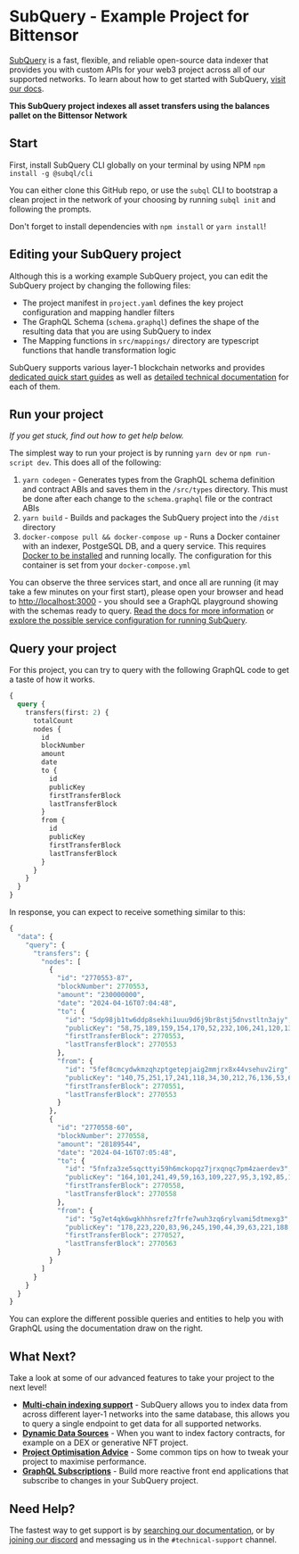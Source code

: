 # SubQuery - Example Project for Bittensor

[SubQuery](https://subquery.network) is a fast, flexible, and reliable open-source data indexer that provides you with custom APIs for your web3 project across all of our supported networks. To learn about how to get started with SubQuery, [visit our docs](https://academy.subquery.network).

**This SubQuery project indexes all asset transfers using the balances pallet on the Bittensor Network**

## Start

First, install SubQuery CLI globally on your terminal by using NPM `npm install -g @subql/cli`

You can either clone this GitHub repo, or use the `subql` CLI to bootstrap a clean project in the network of your choosing by running `subql init` and following the prompts.

Don't forget to install dependencies with `npm install` or `yarn install`!

## Editing your SubQuery project

Although this is a working example SubQuery project, you can edit the SubQuery project by changing the following files:

- The project manifest in `project.yaml` defines the key project configuration and mapping handler filters
- The GraphQL Schema (`schema.graphql`) defines the shape of the resulting data that you are using SubQuery to index
- The Mapping functions in `src/mappings/` directory are typescript functions that handle transformation logic

SubQuery supports various layer-1 blockchain networks and provides [dedicated quick start guides](https://academy.subquery.network/quickstart/quickstart.html) as well as [detailed technical documentation](https://academy.subquery.network/build/introduction.html) for each of them.

## Run your project

_If you get stuck, find out how to get help below._

The simplest way to run your project is by running `yarn dev` or `npm run-script dev`. This does all of the following:

1.  `yarn codegen` - Generates types from the GraphQL schema definition and contract ABIs and saves them in the `/src/types` directory. This must be done after each change to the `schema.graphql` file or the contract ABIs
2.  `yarn build` - Builds and packages the SubQuery project into the `/dist` directory
3.  `docker-compose pull && docker-compose up` - Runs a Docker container with an indexer, PostgeSQL DB, and a query service. This requires [Docker to be installed](https://docs.docker.com/engine/install) and running locally. The configuration for this container is set from your `docker-compose.yml`

You can observe the three services start, and once all are running (it may take a few minutes on your first start), please open your browser and head to [http://localhost:3000](http://localhost:3000) - you should see a GraphQL playground showing with the schemas ready to query. [Read the docs for more information](https://academy.subquery.network/run_publish/run.html) or [explore the possible service configuration for running SubQuery](https://academy.subquery.network/run_publish/references.html).

## Query your project

For this project, you can try to query with the following GraphQL code to get a taste of how it works.

```graphql
{
  query {
    transfers(first: 2) {
      totalCount
      nodes {
        id
        blockNumber
        amount
        date
        to {
          id
          publicKey
          firstTransferBlock
          lastTransferBlock
        }
        from {
          id
          publicKey
          firstTransferBlock
          lastTransferBlock
        }
      }
    }
  }
}
```

In response, you can expect to receive something similar to this:

```graphql
{
  "data": {
    "query": {
      "transfers": {
        "nodes": [
          {
            "id": "2770553-87",
            "blockNumber": 2770553,
            "amount": "230000000",
            "date": "2024-04-16T07:04:48",
            "to": {
              "id": "5dp98jb1tw6ddp8sekhi1uuu9d6j9br8stj5dnvstltn3ajy",
              "publicKey": "58,75,189,159,154,170,52,232,106,241,120,137,73,234,30,253,40,177,17,163,14,180,158,208,222,88,27,230,212,238,238,99",
              "firstTransferBlock": 2770553,
              "lastTransferBlock": 2770553
            },
            "from": {
              "id": "5fef8cmcydwkmzqhzptgetepjaig2mmjrx8x44vsehuv2irg",
              "publicKey": "140,75,251,17,241,118,34,30,212,76,136,53,67,118,233,61,14,174,245,211,248,65,30,193,196,197,212,241,164,224,194,57",
              "firstTransferBlock": 2770551,
              "lastTransferBlock": 2770553
            }
          },
          {
            "id": "2770558-60",
            "blockNumber": 2770558,
            "amount": "28189544",
            "date": "2024-04-16T07:05:48",
            "to": {
              "id": "5fnfza3ze5sqcttyi59h6mckopqz7jrxqnqc7pm4zaerdev3",
              "publicKey": "164,101,241,49,59,163,109,227,95,3,192,85,195,124,241,65,72,61,124,59,44,188,26,255,68,21,130,141,7,46,210,4",
              "firstTransferBlock": 2770558,
              "lastTransferBlock": 2770558
            },
            "from": {
              "id": "5g7et4qk6wgkhhhsrefz7frfe7wuh3zq6rylvami5dtmexg3",
              "publicKey": "178,223,220,83,96,245,190,44,39,63,221,188,136,203,245,167,232,203,137,73,135,154,235,213,39,143,185,201,109,37,186,82",
              "firstTransferBlock": 2770527,
              "lastTransferBlock": 2770563
            }
          }
        ]
      }
    }
  }
}
```

You can explore the different possible queries and entities to help you with GraphQL using the documentation draw on the right.

## What Next?

Take a look at some of our advanced features to take your project to the next level!

- [**Multi-chain indexing support**](https://academy.subquery.network/build/multi-chain.html) - SubQuery allows you to index data from across different layer-1 networks into the same database, this allows you to query a single endpoint to get data for all supported networks.
- [**Dynamic Data Sources**](https://academy.subquery.network/build/dynamicdatasources.html) - When you want to index factory contracts, for example on a DEX or generative NFT project.
- [**Project Optimisation Advice**](https://academy.subquery.network/build/optimisation.html) - Some common tips on how to tweak your project to maximise performance.
- [**GraphQL Subscriptions**](https://academy.subquery.network/run_publish/subscription.html) - Build more reactive front end applications that subscribe to changes in your SubQuery project.

## Need Help?

The fastest way to get support is by [searching our documentation](https://academy.subquery.network), or by [joining our discord](https://discord.com/invite/subquery) and messaging us in the `#technical-support` channel.
